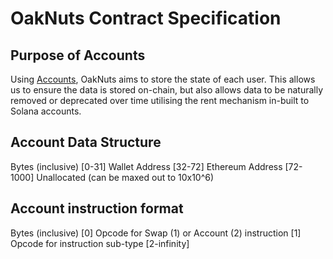 # OakNuts Contract Specification

## Purpose of Accounts
Using [Accounts](https://docs.solana.com/developing/programming-model/accounts), OakNuts aims to store the state of each user. This allows us to ensure the data is stored on-chain, but also allows data to be naturally removed or deprecated over time utilising the rent mechanism in-built to Solana accounts.

## Account Data Structure
Bytes (inclusive)
[0-31] Wallet Address
[32-72] Ethereum Address
[72-1000] Unallocated (can be maxed out to 10x10^6)

## Account instruction format
Bytes (inclusive)
[0] Opcode for Swap (1) or Account (2) instruction
[1] Opcode for instruction sub-type
[2-infinity] 